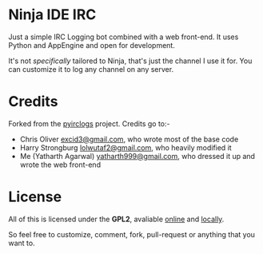 Ninja IDE IRC
=============

Just a simple IRC Logging bot combined with a web front-end. It uses Python and AppEngine and open for development.

It's not _specifically_ tailored to Ninja, that's just the channel I use it for. You can customize it to log any channel on any server.

Credits
=======

Forked from the [pyirclogs](https://code.google.com/p/pyirclogs/) project. Credits go to:-
- Chris Oliver <excid3@gmail.com>, who wrote most of the base code
- Harry Strongburg <lolwutaf2@gmail.com>, who heavily modified it
- Me (Yatharth Agarwal) <yatharth999@gmail.com>, who dressed it up and wrote the web front-end

License
=======

All of this is licensed under the **GPL2**, avaliable [online](http://www.gnu.org/licenses/gpl-2.0.html) and [locally](./LICENSE.html).

So feel free to customize, comment, fork, pull-request or anything that you want to.
